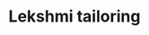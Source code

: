---
title: "Lekshmi tailoring"
url: /thiruvananthapuram/lekshmi-tailoring-jayanivas-kanjiyoorkonam-kattakada/
shop: tailor
---